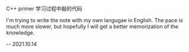 C++ primer 学习过程中敲的代码

I'm trying to write the note with my own langugae in English. The pace is much more slower, but hopefully I will get a better memorization of the knowledge.

-- 2021.10.14
